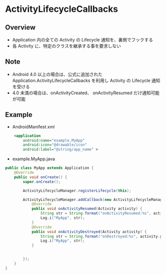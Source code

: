 # ActivityLifecycleCallbacks

## Overview
* Application 内の全ての Activity の Lifecycle 通知を、裏側でフックする
* 各 Activity に、特定のクラスを継承する事を要求しない


## Note
* Android 4.0 以上の場合は、公式に追加された Application.ActivityLifecycleCallbacks を利用し Activity の Lifecycle 通知を受ける
* 4.0 未満の場合は、onActivityCreated、 onActivityResumed だけ通知可能が可能


## Example
* AndroidManifest.xml
```xml
    <application
        android:name="example.MyApp"
        android:icon="@drawable/icon"
        android:label="@string/app_name" >
```

* example.MyApp.java
```java
public class MyApp extends Application {
	@Override
	public void onCreate() {
		super.onCreate();

		ActivityLifecycleManager.registerLifecycle(this);

		ActivityLifecycleManager.addCallback(new ActivityLifecycleManager.Callbacks() {
			@Override
			public void onActivityResumed(Activity activity) {
				String str = String.format("onActivityResumed:%s", activity.getClass().getSimpleName());
				Log.i("MyApp", str);
			}
			@Override
			public void onActivityDestroyed(Activity activity) {
				String str = String.format("onDestroyed:%s", activity.getClass().getSimpleName());
				Log.i("MyApp", str);
			}
			

		});
	}
}
```
